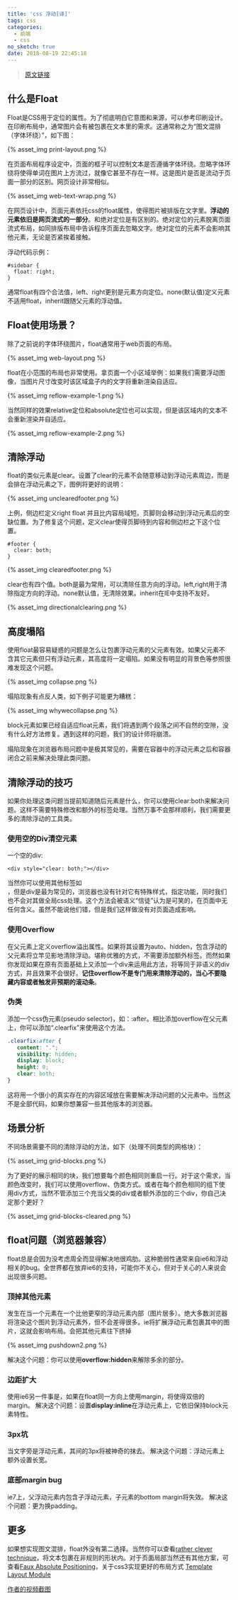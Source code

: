 ```yaml
---
title: 'css 浮动[译]'
tags: css
categories:
  - 前端
  - css
no_sketch: true
date: 2018-08-19 22:45:18
---
```



> [原文链接](https://css-tricks.com/all-about-floats/)

## 什么是Float
Float是CSS用于定位的属性。为了彻底明白它意图和来源，可以参考印刷设计。在印刷布局中，通常图片会有被包裹在文本里的需求。这通常称之为“图文混排（字体环绕）”，如下图：

{% asset_img print-layout.png %}

在页面布局程序设定中，页面的框子可以控制文本是否遵循字体环绕。忽略字体环绕将使得单词在图片上方流过，就像它甚至不存在一样。这是图片是否是流动于页面一部分的区别。网页设计非常相似。

{% asset_img web-text-wrap.png %}

在网页设计中，页面元素依托css的float属性，使得图片被排版在文字里。**浮动的元素依旧是网页流式的一部分**。和绝对定位是有区别的。绝对定位的元素脱离页面流式布局，如同排版布局中告诉程序页面去忽略文字。绝对定位的元素不会影响其他元素，无论是否紧挨着接触。

浮动代码示例：
````
#sidebar {
  float: right;			
}
````
通常float有四个合法值，left、right更别是元素方向定位。none(默认值)定义元素不适用float，inherit跟随父元素的浮动值。

## Float使用场景？
除了之前说的字体环绕图片，float通常用于web页面的布局。

{% asset_img web-layout.png %}

float在小范围的布局也非常使用。拿页面一个小区域举例：如果我们需要浮动图像，当图片尺寸改变时该区域盒子内的文字将重新渲染自适应。

{% asset_img reflow-example-1.png %}

当然同样的效果relative定位和absolute定位也可以实现，但是该区域内的文本不会重新渲染并自适应。

{% asset_img reflow-example-2.png %}

## 清除浮动
float的类似元素是clear。设置了clear的元素不会随意移动到浮动元素周边，而是会排在浮动元素之下，图例将更好的说明：

{% asset_img unclearedfooter.png %}

上例，侧边栏定义right float 并且比内容局域短。页脚则会移动到浮动元素后的空缺位置。为了修复这个问题，定义clear使得页脚待到内容和侧边栏之下这个位置。
````
#footer {
  clear: both;			
}
````
{% asset_img clearedfooter.png %}

clear也有四个值。both是最为常用，可以清除任意方向的浮动。left,right用于清除指定方向的浮动。none默认值，无清除效果。inherit在IE中支持不友好。

{% asset_img directionalclearing.png %}

## 高度塌陷
使用float最容易疑惑的问题是怎么让包裹浮动元素的父元素有效。如果父元素不含其它元素但只有浮动元素，其高度将一定塌陷。如果没有明显的背景色等参照很难发现这个问题。

{% asset_img collapse.png %}

塌陷现象有点反人类，如下例子可能更为糟糕：

{% asset_img whywecollapse.png %}

block元素如果已经自适应float元素，我们将遇到两个段落之间不自然的空隙，没有什么好方法修复。遇到这样的问题，我们的设计师将崩溃。

塌陷现象在浏览器布局问题中是极其常见的，需要在容器中的浮动元素之后和容器闭合之前来解决处理此类问题。

## 清除浮动的技巧
如果你处理这类问题当提前知道随后元素是什么，你可以使用clear:both来解决问题。这样不需要特殊修改和额外的标签处理。当然万事不会那样顺利，我们需要更多的清除浮动的工具类。

### 使用空的Div清空元素
一个空的div:
````
<div style="clear: both;"></div>
````
当然你可以使用其他标签如<br>，但是div是最为常见的，浏览器也没有针对它有特殊样式，指定功能，同时我们也不会对其做全局css处理。这个方法会被语义“信徒”认为是可笑的，在页面中无任何含义。虽然不能说他们错，但是我们这样做没有对页面造成影响。

### 使用Overflow
在父元素上定义overflow溢出属性。如果将其设置为auto、hidden，包含浮动的父元素将立竿见影地清除浮动。堪称优雅的方式，不需要添加额外标签。而然如果你发现如果在原有页面基础上又添加一个div来运用此方法，将等同于非语义的div方式，并且效果不会很好。**记住overflow不是专门用来清除浮动的，当心不要隐藏内容或者触发非预期的滚动条**。

### 伪类
添加一个css伪元素(pseudo selector)，如：:after。相比添加overflow在父元素上，你可以添加“.clearfix”来使用这个方法。
````css
.clearfix:after { 
   content: "."; 
   visibility: hidden; 
   display: block; 
   height: 0; 
   clear: both;
}
````
这将用一个很小的真实存在的内容区域放在需要解决浮动问题的父元素中。当然这不是全部代码，如果你想兼容一些其他版本的浏览器。

## 场景分析
不同场景需要不同的清除浮动的方法，如下（处理不同类型的网格块）：

{% asset_img grid-blocks.png %}

为了更好的展示相同的块，我们想要每个颜色相同则重启一行。对于这个需求，当颜色改变时，我们可以使用overflow、伪类方式。或者在每个颜色相同的组下使用div方式，当然不管添加三个充当父类的div或者额外添加的三个div，你自己决定那个更好？

{% asset_img grid-blocks-cleared.png %}

## float问题（浏览器兼容）
float总是会因为没考虑周全而显得解决地很鸡肋。这种脆弱性通常来自ie6和浮动相关的bug。全世界都在放弃ie6的支持，可能你不关心，但对于关心的人来说会出现很多问题。

### 顶掉其他元素
发生在当一个元素在一个比他更窄的浮动元素内部（图片居多）。绝大多数浏览器将渲染这个图片到浮动元素外，但不会差得很多。ie将扩展浮动元素包裹其中的图片，这就会影响布局。会把其他元素往下挤掉

{% asset_img pushdown2.png %}

解决这个问题：你可以使用**overflow:hidden**来解除多余的部分。

### 边距扩大
使用ie6另一件事是，如果在float同一方向上使用margin，将使得双倍的margin。
解决这个问题：设置**display:inline**在浮动元素上，它依旧保持block元素特性。

### 3px坑
当文字旁是浮动元素，其间的3px将被神奇的抹去。
解决这个问题：浮动元素上额外设置长宽。

### 底部margin bug
ie7上，父浮动元素内包含子浮动元素，子元素的bottom margin将失效。
解决这个问题：更为换padding。

## 更多
如果想实现图文混排，float外没有第二选择。当然你可以查看[rather clever technique](http://blog.ideashower.com/post/15139639050/css-text-wrapper)，将文本包裹在非规则的形状内。对于页面局部当然还有其他方案，可查看[Faux Absolute Positioning](https://alistapart.com/article/fauxabsolutepositioning)，关于css3实现更好的布局方式
[Template Layout Module](https://www.w3.org/TR/2009/WD-css3-layout-20090402/)

[作者的视频截图](https://css-tricks.com/video-screencasts/42-all-about-floats-screencast/)